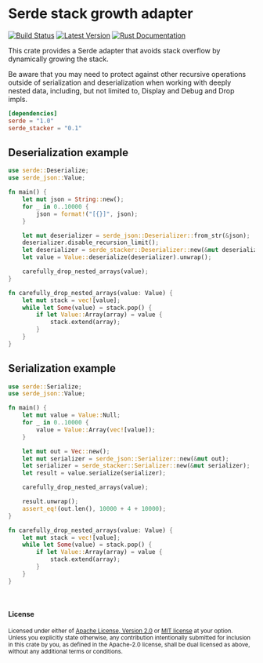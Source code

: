 Serde stack growth adapter
==========================

[![Build Status](https://img.shields.io/github/workflow/status/dtolnay/serde-stacker/CI/master)](https://github.com/dtolnay/serde-stacker/actions?query=branch%3Amaster)
[![Latest Version](https://img.shields.io/crates/v/serde_stacker.svg)](https://crates.io/crates/serde_stacker)
[![Rust Documentation](https://img.shields.io/badge/api-rustdoc-blue.svg)](https://docs.rs/serde_stacker)

This crate provides a Serde adapter that avoids stack overflow by dynamically
growing the stack.

Be aware that you may need to protect against other recursive operations outside
of serialization and deserialization when working with deeply nested data,
including, but not limited to, Display and Debug and Drop impls.

```toml
[dependencies]
serde = "1.0"
serde_stacker = "0.1"
```

## Deserialization example

```rust
use serde::Deserialize;
use serde_json::Value;

fn main() {
    let mut json = String::new();
    for _ in 0..10000 {
        json = format!("[{}]", json);
    }

    let mut deserializer = serde_json::Deserializer::from_str(&json);
    deserializer.disable_recursion_limit();
    let deserializer = serde_stacker::Deserializer::new(&mut deserializer);
    let value = Value::deserialize(deserializer).unwrap();

    carefully_drop_nested_arrays(value);
}

fn carefully_drop_nested_arrays(value: Value) {
    let mut stack = vec![value];
    while let Some(value) = stack.pop() {
        if let Value::Array(array) = value {
            stack.extend(array);
        }
    }
}
```

## Serialization example

```rust
use serde::Serialize;
use serde_json::Value;

fn main() {
    let mut value = Value::Null;
    for _ in 0..10000 {
        value = Value::Array(vec![value]);
    }

    let mut out = Vec::new();
    let mut serializer = serde_json::Serializer::new(&mut out);
    let serializer = serde_stacker::Serializer::new(&mut serializer);
    let result = value.serialize(serializer);

    carefully_drop_nested_arrays(value);

    result.unwrap();
    assert_eq!(out.len(), 10000 + 4 + 10000);
}

fn carefully_drop_nested_arrays(value: Value) {
    let mut stack = vec![value];
    while let Some(value) = stack.pop() {
        if let Value::Array(array) = value {
            stack.extend(array);
        }
    }
}
```

<br>

#### License

<sup>
Licensed under either of <a href="LICENSE-APACHE">Apache License, Version
2.0</a> or <a href="LICENSE-MIT">MIT license</a> at your option.
</sup>

<br>

<sub>
Unless you explicitly state otherwise, any contribution intentionally submitted
for inclusion in this crate by you, as defined in the Apache-2.0 license, shall
be dual licensed as above, without any additional terms or conditions.
</sub>
